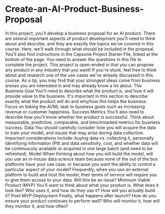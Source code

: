 # Create-an-AI-Product-Business-Proposal
In this project, you'll develop a business proposal for an AI product. There are several important aspects of product development you'll need to think about and describe, and they are exactly the topics we've covered in this course. Here, we'll walk through what should be included in the proposal. You'll also find instructions in the Capsone Project Starter File, linked at the bottom of the page. You need to answer the questions in this file to complete the project.  This project is open-ended in that you can propose any product in any industry that you want! If you're stuck, feel free to think about and research one of the use cases we've already discussed in this course. As a tip, you may find that your strongest ideas come from business arenas you are interested in and may already know a lot about. The Business Goal  You'll need to describe what the product is, and how it will provide value to the business. It's important in this section to describe exactly what the product will do and why/how this helps the business. Focus on linking the AI/ML task to business goals such as increasing revenue or customer happiness. Success Metrics  You'll also need to describe how you'll know whether the product is successful. Think about measurable, predictive, comparable, and benchmarked metrics for business success. Data  You should carefully consider how you will acquire the data to train your model, and issues that may arise during data collection. Important considerations include: buying data vs. collecting it, personally identifying information (PII) and data sensitivity, cost, and whether data will be continuously available or acquired in one large batch (and need to be refreshed). Model  When thinking about how you will build the model, will you use an in-house data science team because none of the out of the box platforms have your use case, or because you want the ability to control a particular aspect of your model? Frequently, when you use an external platform to build and host the model, their terms of service will require you to give them access to your data. Will this be an issue? Minimum Viable Product (MVP)  You'll want to think about what your product is. What does it look like? Who uses it, and how do they use it? How will you actually build it? Post-MVP-Deployment  Finally, what happens after launch? How do you ensure your product continues to perform well? Who will monitor it, how will they monitor it, and how often? 
